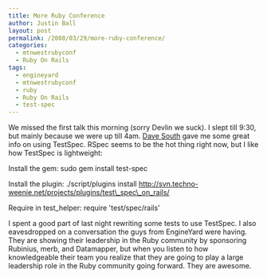 ```yaml
---
title: More Ruby Conference
author: Justin Ball
layout: post
permalink: /2008/03/29/more-ruby-conference/
categories:
  - mtnwestrubyconf
  - Ruby On Rails
tags:
  - engineyard
  - mtnwestrubyconf
  - ruby
  - Ruby On Rails
  - test-spec
---
```


We missed the first talk this morning (sorry Devlin we suck). I slept till 9:30, but mainly because we were up till 4am. [Dave South][1] gave me some great info on using TestSpec. RSpec seems to be the hot thing right now, but I like how TestSpec is lightweight:

 [1]: http://appeddesign.com/apropos

Install the gem:
sudo gem install test-spec

Install the plugin:
./script/plugins install http://svn.techno-weenie.net/projects/plugins/test\_spec\_on_rails/

Require in test_helper:
require 'test/spec/rails'

I spent a good part of last night rewriting some tests to use TestSpec. I also eavesdropped on a conversation the guys from EngineYard were having. They are showing their leadership in the Ruby community by sponsoring Rubinius, merb, and Datamapper, but when you listen to how knowledgeable their team you realize that they are going to play a large leadership role in the Ruby community going forward. They are awesome.